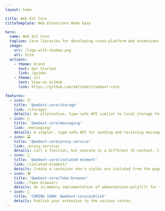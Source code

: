 ```yaml
---
layout: home

title: Web Ext Core
titleTemplate: Web Extensions Made Easy

hero:
  name: Web Ext Core
  tagline: Core libraries for developing cross-platform web extensions.
  image:
    src: /logo-with-shadow.png
    alt: Vite
  actions:
    - theme: brand
      text: Get Started
      link: /guide/
    - theme: alt
      text: View on GitHub
      link: https://github.com/aklinker1/webext-core

features:
  - icon: 📦
    title: '@webext-core/storage'
    link: /storage/
    details: An alternative, type-safe API similar to local storage for accessing extension storage.
  - icon: 💬
    title: '@webext-core/messaging'
    link: /messaging/
    details: A simpler, type-safe API for sending and recieving messages.
  - icon: 🚍
    title: '@webext-core/proxy-service'
    link: /proxy-service/
    details: Call a function, but execute in a different JS context, like the background.
  - icon: 🧩
    title: '@webext-core/isolated-element'
    link: /isolated-element/
    details: Create a container who's styles are isolated from the page's styles.
  - icon: 🛠️
    title: '@webext-core/fake-browser'
    link: /fake-browser/
    details: An in-memory implementation of webextension-polyfill for testing.
  - icon: 🚀
    title: 'COMING SOON: @webext-core/publish'
    details: Publish your extension to the various stores.
---
```

